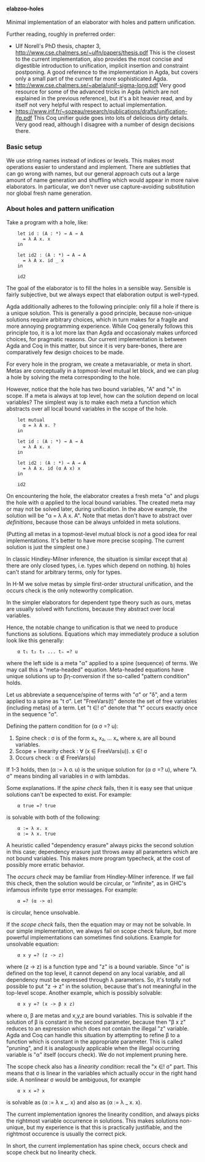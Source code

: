#### elabzoo-holes

Minimal implementation of an elaborator with holes and pattern unification.

Further reading, roughly in preferred order:

- Ulf Norell's PhD thesis, chapter 3,
  http://www.cse.chalmers.se/~ulfn/papers/thesis.pdf This is the closest to
  the current implementation, also provides the most concise and digestible
  introduction to unification, implicit insertion and constraint
  postponing. A good reference to the implementation in Agda, but covers only a
  small part of the current far more sophisticated Agda.
- http://www.cse.chalmers.se/~abela/unif-sigma-long.pdf Very good resource
  for some of the advanced tricks in Agda (which are not explained in the
  previous reference), but it's a bit heavier read, and by itself not very
  helpful with respect to actual implementation.
- https://www.irif.fr/~sozeau/research/publications/drafts/unification-jfp.pdf
  This Coq unifier guide goes into lots of delicious dirty details. Very good
  read, although I disagree with a number of design decisions there.


### Basic setup

We use string names instead of indices or levels. This makes most operations
easier to understand and implement. There are subtleties that can go wrong with
names, but our general approach cuts out a large amount of name generation and
shuffling which would appear in more naive elaborators. In particular, we don't
never use capture-avoiding substitution nor global fresh name generation.


### About holes and pattern unification


Take a program with a hole, like:

~~~
    let id : (A : *) → A → A
      = λ A x. x
    in

    let id2 : (A : *) → A → A
      = λ A x. id _ x
    in

    id2
~~~

The goal of the elaborator is to fill the holes in a sensible way. Sensible is
fairly subjective, but we always expect that elaboration output is well-typed.

Agda additionally adheres to the following principle: only fill a hole if there
is a unique solution. This is generally a good principle, because non-unique
solutions require arbitrary choices, which in turn makes for a fragile and more
annoying programming experience. While Coq generally follows this principle too,
it is a lot more lax than Agda and occasionaly makes unforced choices, for
pragmatic reasons. Our current implementation is between Agda and Coq in this
matter, but since it is very bare-bones, there are comparatively few design choices
to be made.

For every hole in the program, we create a metavariable, or meta in short.
Metas are conceptually in a topmost-level mutual let block, and we can plug a
hole by solving the meta corresponding to the hole.

However, notice that the hole has two bound variables, "A" and "x" in scope. If
a meta is always at top level, how can the solution depend on local variables?
The simplest way is to make each meta a function which abstracts over all local
bound variables in the scope of the hole.

~~~
    let mutual
      α = λ A x. ?
    in

    let id : (A : *) → A → A
      = λ A x. x
    in

    let id2 : (A : *) → A → A
      = λ A x. id (α A x) x
    in

    id2
~~~

On encountering the hole, the elaborator creates a fresh meta "α" and
plugs the hole with α applied to the local bound variables. The created meta
may or may not be solved later, during unification. In the above example,
the solution will be "α = λ A x. A". Note that metas don't have to abstract
over *definitions*, because those can be always unfolded in meta solutions.

(Putting all metas in a topmost-level mutual block is *not* a good idea
for real implementations. It's better to have more precise scoping. The current
solution is just the simplest one.)

In classic Hindley-Milner inference, the situation is similar except that
  a) there are only closed types, i.e. types which depend on nothing.
  b) holes can't stand for arbitrary terms, only for types.

In H-M we solve metas by simple first-order structural unification, and
the occurs check is the only noteworthy complication.

In the simpler elaborators for dependent type theory such as ours, metas are
usually solved with functions, because they abstract over local variables.

Hence, the notable change to unification is that we need to produce functions as
solutions. Equations which may immediately produce a solution look like this
generally:

~~~
    α t₁ t₂ t₃ ... tₙ =? u
~~~

where the left side is a meta "α" applied to a spine (sequence) of terms. We may
call this a "meta-headed" equation. Meta-headed equations have unique solutions
up to βη-conversion if the so-called "pattern condition" holds.

Let us abbreviate a sequence/spine of terms with "σ" or "δ", and a term applied
to a spine as "t σ". Let "FreeVars(t)" denote the set of free variables
(including metas) of a term. Let "t ∈! σ" denote that "t" occurs exactly once in
the sequence "σ".

Defining the pattern condition for (α σ =? u):

  1. Spine check              : σ is of the form x₁, x₂, ... xₙ where xᵢ are all bound variables.
  2. Scope + linearity check  : ∀ (x ∈ FreeVars(u)). x ∈! σ
  3. Occurs check             : α ∉ FreeVars(u)

If 1-3 holds, then (α := λ σ. u) is the unique solution for (α σ =? u), where "λ σ" means
binding all variables in σ with lambdas.

Some explanations. If the *spine check* fails, then it is easy see that unique solutions
can't be expected to exist. For example:

~~~
    α true =? true
~~~

is solvable with both of the following:

~~~
    α := λ x. x
    α := λ x. true
~~~

A heuristic called "dependency erasure" always picks the second solution in this case;
dependency erasure just throws away all parameters which are not bound variables. This
makes more program typecheck, at the cost of possibly more erratic behavior.

The *occurs check* may be familiar from Hindley-Milner inference. If we fail
this check, then the solution would be circular, or "infinite", as in GHC's
infamous infinite type error messages. For example:

~~~
    α =? (α -> α)
~~~

is circular, hence unsolvable.

If the *scope check* fails, then the equation may or may not be solvable. In our simple
implementation, we always fail on scope check failure, but more powerful implementations
can sometimes find solutions. Example for unsolvable equation:

~~~
    α x y =? (z -> z)
~~~

where (z -> z) is a function type and "z" is a bound variable. Since "α" is
defined on the top level, it cannot depend on any local variable, and all
dependency must be expressed through λ parameters. So, it's totally not possible
to put "z -> z" in the solution, because that's not meaningful in the top-level
scope. Another example, which is possibly solvable:

~~~
    α x y =? (x -> β x z)
~~~

where α, β are metas and x,y,z are bound variables. This is solvable if the
solution of β is constant in the second parameter, because then "β x z" reduces
to an expression which does not contain the illegal "z" variable. Agda and Coq
can handle this situation by attempting to refine β to a function which is
constant in the appropriate parameter. This is called "pruning", and it is
analogously applicable when the illegal occurring variable is "α" itself (occurs
check). We do not implement pruning here.

The scope check also has a *linearity condition*: recall the "x ∈! σ" part.
This means that σ is linear in the variables which actually occur in the
right hand side. A nonlinear σ would be ambiguous, for example

~~~
    α x x =? x
~~~

is solvable as (α := λ x _. x) and also as (α := λ _ x. x).

The current implementation ignores the linearity condition, and always picks the
rightmost variable occurrence in solutions. This makes solutions non-unique, but
my experience is that this is practically justifiable, and the rightmost occurence
is usually the correct pick.

In short, the current implementation has spine check, occurs check and scope check
but no linearity check.
